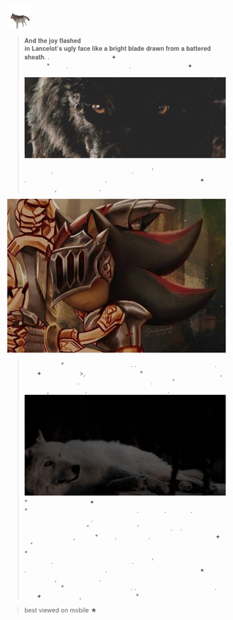 <img src="2363559_884a9.gif" 
 width="55" height="55">

  
>   𝐀𝐧𝐝 𝐭𝐡𝐞 𝐣𝐨𝐲 𝐟𝐥𝐚𝐬𝐡𝐞𝐝              
>   𝐢𝐧 𝐋𝐚𝐧𝐜𝐞𝐥𝐨𝐭'𝐬 𝐮𝐠𝐥𝐲 𝐟𝐚𝐜𝐞
>   𝐥𝐢𝐤𝐞 𝐚 𝐛𝐫𝐢𝐠𝐡𝐭 𝐛𝐥𝐚𝐝𝐞
>   𝐝𝐫𝐚𝐰𝐧 𝐟𝐫𝐨𝐦 𝐚 𝐛𝐚𝐭𝐭𝐞𝐫𝐞𝐝 𝐬𝐡𝐞𝐚𝐭𝐡.
.　　　　　　　　⠀⠀⠀✦ ⠀ ⠀　　　　　　　　　　　　　　⠀⠀⠀⠀⠀* ⠀⠀       ⠀.　　　　　　　　　　. ⠀⠀⠀⠀⠀⠀⠀⠀         ⠀⠀⠀⠀✦⠀⠀⠀ ⠀⠀
⠀⠀⠀⠀⠀⠀⠀⠀⠀⠀⠀⠀⠀⠀⠀⠀⠀
![jorking off rn](83d698a79815d3886067062279f2c535.gif)
⠀⠀⠀⠀⠀⠀⠀⠀⠀⠀⠀⠀⠀⠀⠀⠀⠀⠀⠀⠀⠀ ⠀ ⠀⠀⠀⠀⠀⠀.　　　　　　　　　　　　　.　　　ﾟ .　　　　　　　　　　　　　. 　　　　　　　　　　　　　　　✦ 　　　　　,　　　　　　　.


![goes insane](f69b8dfde7aaa146ec38c1616b3f94c5~3.jpg)
>
>　　　　　　*　　　　　　　　　　　.
>.　　　　　　　　　　　　　. 　　✦⠀　   　　　>,　　　　　　　　　*
>　　　　　⠀　　　　⠀　　,
>⠀⠀⠀⠀⠀⠀⠀⠀⠀⠀⠀⠀.　　　　　 　　⠀　　　⠀.　
> 　　˚　　　⠀　⠀  　　,　　　　　　.
>　　　　　　　　　　　　　.
![tung tung tung sahur](f1edfd8e109b244610689d459902319f.gif)
　　　　　　*⠀　　⠀  　　　　　⠀✦⠀　
　　　　　　*　　　　　　　　　　　　　　　　　　.
　　　　.　　　　.　　　⠀
　　　　　　　　　　　.
　　　　　　　
　　　˚　　　　　　　　ﾟ　　　　　.
　.⠀　　⠀⠀⠀⠀⠀⠀⠀⠀⠀⠀⠀,
　　　*　　⠀.
　　　　　.　　　　　　　　　　⠀✦
　˚　　　　　　　　　　　　　　*⠀⠀⠀⠀⠀⠀⠀⠀⠀⠀⠀⠀⠀⠀⠀⠀⠀⠀⠀⠀⠀⠀⠀⠀ ⠀ ⠀⠀⠀⠀⠀⠀.　　　　　　　　　　　　　.　　　ﾟ .　　　　　　　　　　　　　. 　　　　　　　　　　　　　　　✦ 　　　　　,　　　　　　　.
⠀⠀⠀⠀⠀⠀⠀⠀⠀⠀⠀⠀⠀⠀⠀⠀⠀
　　　　　　*　　　　　　　　　　　.
.　　　　　　　　　　　　　. 　　✦⠀　   　　　,　　　　　　　　　*
　　　　　⠀　　　　⠀　　

>  best viewed on mobile ★
